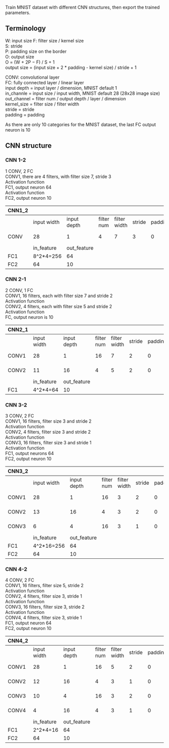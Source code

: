 Train MNIST dataset with different CNN structures, then export the trained parameters.

## Terminology
W: input size
F: filter size / kernel size  
S: stride  
P: padding size on the border  
O: output size  
O = (W + 2P − F) / S + 1  
output size = (input size + 2 * padding - kernel size) / stride + 1  

CONV: convolutional layer  
FC: fully connected layer / linear layer  
input depth = input layer / dimension, MNIST default 1  
in_channle = input size / input width, MNIST default 28 (28x28 image size)  
out_channel = filter num / output depth / layer / dimension  
kernel_size = filter size / filter width  
stride = stride  
padding = padding  

As there are only 10 categories for the MNIST dataset, the last FC output neuron is 10

## CNN structure
### CNN 1-2
1 CONV, 2 FC  
CONV1, there are 4 filters, with filter size 7, stride 3  
Activation function  
FC1, output neuron 64  
Activation function  
FC2, output neuron 10  

| CNN1_2  |             |             |            |              |        |         |                         |
|---------|-------------|-------------|------------|--------------|--------|---------|-------------------------|
|         | input width | input depth | filter num | filter width | stride | padding | output width            |
| CONV    | 28          | 1           | 4          | 7            | 3      | 0       | floor[(28+2*0-7)/3]+1=8 |
|         | in_feature  | out_feature |            |              |        |         |                         |
| FC1     | 8^2*4=256   | 64          |            |              |        |         |                         |
| FC2     | 64          | 10          |            |              |        |         |                         |

### CNN 2-1
2 CONV, 1 FC  
CONV1, 16 filters, each with filter size 7 and stride 2  
Activation function  
CONV2, 4 filters, each with filter size 5 and stride 2  
Activation function  
FC, output neuron is 10  

| CNN2_1 |             |             |            |              |        |         |                          |
|--------|-------------|-------------|------------|--------------|--------|---------|--------------------------|
|        | input width | input depth | filter num | filter width | stride | padding | output width             |
| CONV1  | 28          | 1           | 16         | 7            | 2      | 0       | floor[(28+2*0-7)/2]+1=11 |
| CONV2  | 11          | 16          | 4          | 5            | 2      | 0       | floor[(11+2*0-5)/2]+1=4  |
|        | in_feature  | out_feature |            |              |        |         |                          |
| FC1    | 4^2*4=64    | 10          |            |              |        |         |                          |

### CNN 3-2
3 CONV, 2 FC  
CONV1, 16 filters, filter size 3 and stride 2  
Activation function  
CONV2, 4 filters, filter size 3 and stride 2  
Activation function  
CONV3, 16 filters, filter size 3 and stride 1  
Activation function  
FC1, output neurons 64  
FC2, output neuron 10  

| CNN3_2  |             |             |            |              |        |         |                          |
|---------|-------------|-------------|------------|--------------|--------|---------|--------------------------|
|         | input width | input depth | filter num | filter width | stride | padding | output width             |
| CONV1   | 28          | 1           | 16         | 3            | 2      | 0       | floor[(28+2*0-3)/2]+1=13 |
| CONV2   | 13          | 16          | 4          | 3            | 2      | 0       | floor[(13+2*0-3)/2]+1=6  |
| CONV3   | 6           | 4           | 16         | 3            | 1      | 0       | floor[(6+2*0-3)/1]+1=4   |
|         | in_feature  | out_feature |            |              |        |         |                          |
| FC1     | 4^2*16=256  | 64          |            |              |        |         |                          |
| FC2     | 64          | 10          |            |              |        |         |                          |


### CNN 4-2
4 CONV, 2 FC  
CONV1, 16 filters, filter size 5, stride 2  
Activation function  
CONV2, 4 filters, filter size 3, stride 1  
Activation function  
CONV3, 16 filters, filter size 3, stride 2  
Activation function  
CONV4, 4 filters, filter size 3, stride 1  
FC1, output neuron 64  
FC2, output neuron 10  

| CNN4_2  |             |             |            |              |        |         |                          |
|---------|-------------|-------------|------------|--------------|--------|---------|--------------------------|
|         | input width | input depth | filter num | filter width | stride | padding | output width             |
| CONV1   | 28          | 1           | 16         | 5            | 2      | 0       | floor[(28+2*0-5)/2]+1=12 |
| CONV2   | 12          | 16          | 4          | 3            | 1      | 0       | floor[(12+2*0-3)/1]+1=10 |
| CONV3   | 10          | 4           | 16         | 3            | 2      | 0       | floor[(10+2*0-3)/2]+1=4  |
| CONV4   | 4           | 16          | 4          | 3            | 1      | 0       | floor[(4+2*0-3)/1]+1=2   |
|         | in_feature  | out_feature |            |              |        |         |                          |
| FC1     | 2^2*4=16    | 64          |            |              |        |         |                          |
| FC2     | 64          | 10          |            |              |        |         |                          |
